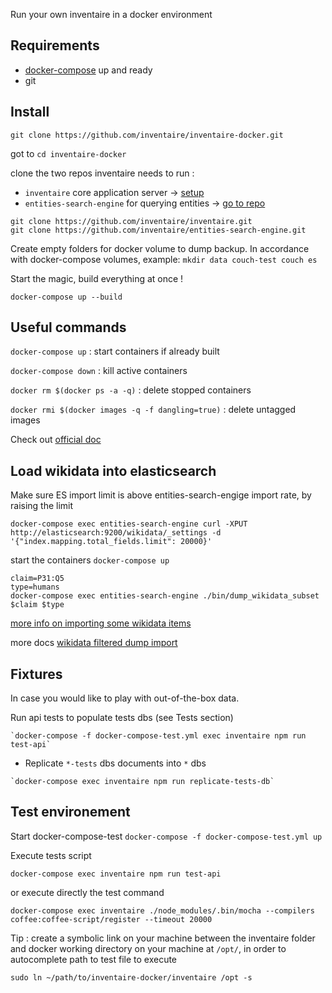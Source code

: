 Run your own inventaire in a docker environment

## Requirements

- [docker-compose](https://docs.docker.com/compose/gettingstarted/) up and ready
- git

## Install

```
git clone https://github.com/inventaire/inventaire-docker.git
```

got to `cd inventaire-docker`

clone the two repos inventaire needs to run :

 - `inventaire` core application server -> [setup](https://github.com/inventaire/inventaire#installation)
 - `entities-search-engine` for querying entities -> [go to repo](https://github.com/inventaire/entities-search-engine)

```
git clone https://github.com/inventaire/inventaire.git
git clone https://github.com/inventaire/entities-search-engine.git
```

Create empty folders for docker volume to dump backup. In accordance with docker-compose volumes, example: `mkdir data couch-test couch es`

Start the magic, build everything at once !

```
docker-compose up --build
```

## Useful commands

`docker-compose up` : start containers if already built

`docker-compose down` : kill active containers

`docker rm $(docker ps -a -q)` : delete stopped containers

`docker rmi $(docker images -q -f dangling=true)` : delete untagged images

Check out [official doc](https://docs.docker.com/compose/)

## Load wikidata into elasticsearch

Make sure ES import limit is above entities-search-engige import rate, by raising the limit

```
docker-compose exec entities-search-engine curl -XPUT http://elasticsearch:9200/wikidata/_settings -d '{"index.mapping.total_fields.limit": 20000}'
```

start the containers `docker-compose up`

```
claim=P31:Q5
type=humans
docker-compose exec entities-search-engine ./bin/dump_wikidata_subset $claim $type
```

[more info on importing some wikidata items](https://github.com/inventaire/inventaire-deploy/install_entities_search_engine)

more docs [wikidata filtered dump import](https://github.com/inventaire/entities-search-engine/blob/master/docs/wikidata_filtered_dump_import.mdFv)

## Fixtures

In case you would like to play with out-of-the-box data.

Run api tests to populate tests dbs (see Tests section)
```
`docker-compose -f docker-compose-test.yml exec inventaire npm run test-api`
```

- Replicate `*-tests` dbs documents into `*` dbs

```
`docker-compose exec inventaire npm run replicate-tests-db`
```

## Test environement

Start docker-compose-test `docker-compose -f docker-compose-test.yml up`

Execute tests script

`docker-compose exec inventaire npm run test-api`

or execute directly the test command

`docker-compose exec inventaire ./node_modules/.bin/mocha --compilers coffee:coffee-script/register --timeout 20000`

Tip : create a symbolic link on your machine between the inventaire folder and docker working directory on your machine at `/opt/`, in order to autocomplete path to test file to execute

`sudo ln ~/path/to/inventaire-docker/inventaire /opt -s`